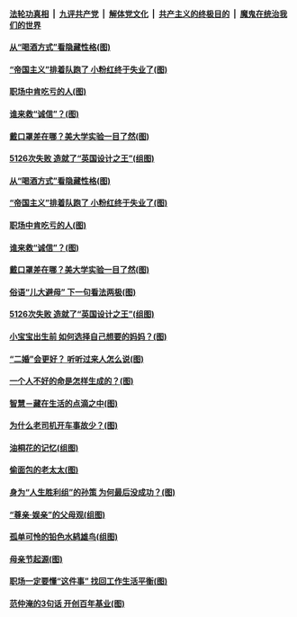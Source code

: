 

####  [法轮功真相](../../../../basic/blob/master/README.md?t=05132331) &nbsp;|&nbsp; [九评共产党](../../../../9ping.md/blob/master/README.md?t=05132331) &nbsp;|&nbsp; [解体党文化](../../../../jtdwh.md/blob/master/README.md?t=05132331)  &nbsp;|&nbsp; [共产主义的终极目的](../../../../gczydzjmd.md/blob/master/README.md?t=05132331) &nbsp;|&nbsp; [魔鬼在统治我们的世界](../../../../mgztzwmdsj.md/blob/master/README.md?t=05132331) 

#### [从“喝酒方式”看隐藏性格(图)](../pages/p8/930799.md?t=05132331) 

#### [“帝国主义”排着队跑了 小粉红终于失业了(图)](../pages/p8/933087.md?t=05132331) 

#### [职场中肯吃亏的人(图)](../pages/p8/932447.md?t=05132331) 

#### [谁来救“诚信”？(图)](../pages/p8/932789.md?t=05132331) 

#### [戴口罩差在哪？美大学实验一目了然(图)](../pages/p8/933029.md?t=05132331) 

#### [5126次失败 造就了“英国设计之王”(组图)](../pages/p8/932258.md?t=05132331) 

#### [从“喝酒方式”看隐藏性格(图)](../pages/p8/930799.md?t=05132331) 

#### [“帝国主义”排着队跑了 小粉红终于失业了(图)](../pages/p8/933087.md?t=05132331) 

#### [职场中肯吃亏的人(图)](../pages/p8/932447.md?t=05132331) 

#### [谁来救“诚信”？(图)](../pages/p8/932789.md?t=05132331) 

#### [戴口罩差在哪？美大学实验一目了然(图)](../pages/p8/933029.md?t=05132331) 

#### [俗语“儿大避母” 下一句看法两极(图)](../pages/p8/933008.md?t=05132331) 

#### [5126次失败 造就了“英国设计之王”(组图)](../pages/p8/932258.md?t=05132331) 

#### [小宝宝出生前 如何选择自己想要的妈妈？(图)](../pages/p8/932944.md?t=05132331) 

#### [“二婚”会更好？ 听听过来人怎么说(图)](../pages/p8/932454.md?t=05132331) 

#### [一个人不好的命是怎样生成的？(图)](../pages/p8/932461.md?t=05132331) 

#### [智慧－藏在生活的点滴之中(图)](../pages/p8/932476.md?t=05132331) 

#### [为什么老司机开车事故少？(图)](../pages/p8/932883.md?t=05132331) 

#### [油桐花的记忆(组图)](../pages/p8/932636.md?t=05132331) 

#### [偷面包的老太太(图)](../pages/p8/925270.md?t=05132331) 

#### [身为“人生胜利组”的孙策 为何最后没成功？(图)](../pages/p8/932674.md?t=05132331) 

#### [“尊亲‧娱亲”的父母观(组图)](../pages/p8/932673.md?t=05132331) 

#### [孤单可怜的铅色水鸫雄鸟(组图)](../pages/p8/932688.md?t=05132331) 

#### [母亲节起源(图)](../pages/p8/932588.md?t=05132331) 

#### [职场一定要懂“这件事” 找回工作生活平衡(图)](../pages/p8/932644.md?t=05132331) 

#### [范仲淹的3句话 开创百年基业(图)](../pages/p8/892948.md?t=05132331) 

